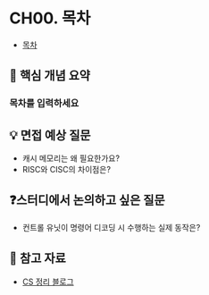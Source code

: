 # CH00. 목차

- [목차]()

## 📌 핵심 개념 요약

### 목차를 입력하세요

## 💡 면접 예상 질문

- 캐시 메모리는 왜 필요한가요?
- RISC와 CISC의 차이점은?

## ❓스터디에서 논의하고 싶은 질문

- 컨트롤 유닛이 명령어 디코딩 시 수행하는 실제 동작은?

## 🔗 참고 자료

- [CS 정리 블로그](https://example.com)
